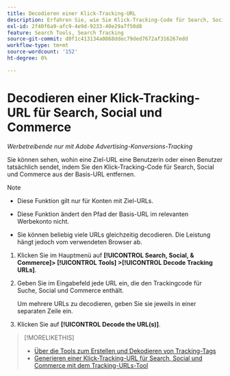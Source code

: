 ```yaml
---
title: Decodieren einer Klick-Tracking-URL
description: Erfahren Sie, wie Sie Klick-Tracking-Code für Search, Social und Commerce aus einer Basis-URL entfernen können.
exl-id: 2f40f6a9-afc9-4e9d-9233-40e29a7f50d8
feature: Search Tools, Search Tracking
source-git-commit: d0f1c413134a0868ddec79ded7672af316267edd
workflow-type: tm+mt
source-wordcount: '152'
ht-degree: 0%

---
```


# Decodieren einer Klick-Tracking-URL für Search, Social und Commerce

*Werbetreibende nur mit Adobe Advertising-Konversions-Tracking*

Sie können sehen, wohin eine Ziel-URL eine Benutzerin oder einen Benutzer tatsächlich sendet, indem Sie den Klick-Tracking-Code für Search, Social und Commerce aus der Basis-URL entfernen.

>[!NOTE]
>
>* Diese Funktion gilt nur für Konten mit Ziel-URLs.
>
>* Diese Funktion ändert den Pfad der Basis-URL im relevanten Werbekonto nicht.
>
>* Sie können beliebig viele URLs gleichzeitig decodieren. Die Leistung hängt jedoch vom verwendeten Browser ab.

1. Klicken Sie im Hauptmenü auf **[!UICONTROL Search, Social, & Commerce]> [!UICONTROL Tools] >[!UICONTROL Decode Tracking URLs]**.

1. Geben Sie im Eingabefeld jede URL ein, die den Trackingcode für Suche, Social und Commerce enthält.

   Um mehrere URLs zu decodieren, geben Sie sie jeweils in einer separaten Zeile ein.

1. Klicken Sie auf **[!UICONTROL Decode the URL(s)]**.

>[!MORELIKETHIS]
>
>* [Über die Tools zum Erstellen und Dekodieren von Tracking-Tags](tracking-tools-about.md)
>* [Generieren einer Klick-Tracking-URL für Search, Social und Commerce mit dem Tracking-URLs-Tool](click-tracking-url-generate.md)
